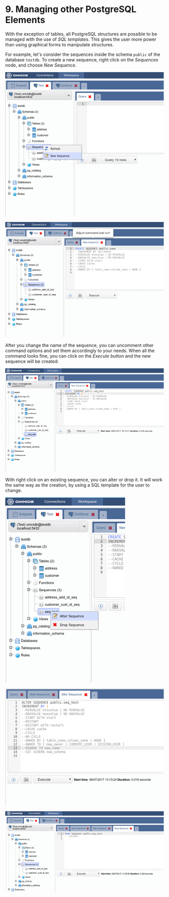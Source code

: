 # 9. Managing other PostgreSQL Elements

With the exception of tables, all PostgreSQL structures are possible to be
managed with the use of *SQL templates*. This gives the user more power than
using graphical forms to manipulate structures.

For example, let's consider the sequences inside the schema `public` of the
database `testdb`. To create a new sequence, right click on the *Sequences*
node, and choose *New Sequence*.

![](https://raw.githubusercontent.com/OmniDB/doc/master/img/image_057.png)

![](https://raw.githubusercontent.com/OmniDB/doc/master/img/image_058.png)

After you change the name of the sequence, you can uncomment other command
options and set them accordingly to your needs. When all the command looks fine,
you can click on the *Execute button* and the new sequence will be created:

![](https://raw.githubusercontent.com/OmniDB/doc/master/img/image_059.png)

With right click on an existing sequence, you can alter or drop it. It will work
the same way as the creation, by using a SQL template for the user to change.

![](https://raw.githubusercontent.com/OmniDB/doc/master/img/image_060.png)

![](https://raw.githubusercontent.com/OmniDB/doc/master/img/image_061.png)

![](https://raw.githubusercontent.com/OmniDB/doc/master/img/image_062.png)
